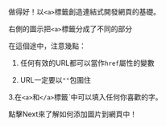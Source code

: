 做得好！以`<a>`標籤創造連結式開發網頁的基礎。

右側的圖示把`<a>`標籤分成了不同的部分

在這個途中，注意幾點：

1. 任何有效的URL都可以當作`href`屬性的變數

2. URL一定要以`""`包圍住

3.在`<a>`和`</a>`標籤ˋ中可以填入任何你喜歡的字。

點擊Next來了解如何添加圖片到網頁中！
